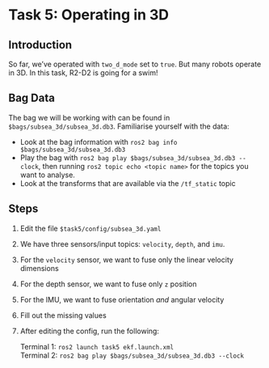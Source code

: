 # Task 5: Operating in 3D

## Introduction

So far, we’ve operated with `two_d_mode` set to `true`. But many robots operate in 3D. In this task, R2-D2 is going for a swim!

## Bag Data

The bag we will be working with can be found in `$bags/subsea_3d/subsea_3d.db3`. Familiarise yourself with the data:

- Look at the bag information with `ros2 bag info $bags/subsea_3d/subsea_3d.db3`
- Play the bag with `ros2 bag play $bags/subsea_3d/subsea_3d.db3 --clock`, then running `ros2 topic echo <topic name>` for the topics you want to analyse.
- Look at the transforms that are available via the `/tf_static` topic

## Steps

1. Edit the file `$task5/config/subsea_3d.yaml`
1. We have three sensors/input topics: `velocity`, `depth`, and `imu`.
1. For the `velocity` sensor, we want to fuse only the linear velocity dimensions
1. For the depth sensor, we want to fuse only `z` position
1. For the IMU, we want to fuse orientation _and_ angular velocity
1. Fill out the missing values
1. After editing the config, run the following:

    Terminal 1: `ros2 launch task5 ekf.launch.xml`  
    Terminal 2: `ros2 bag play $bags/subsea_3d/subsea_3d.db3 --clock`
